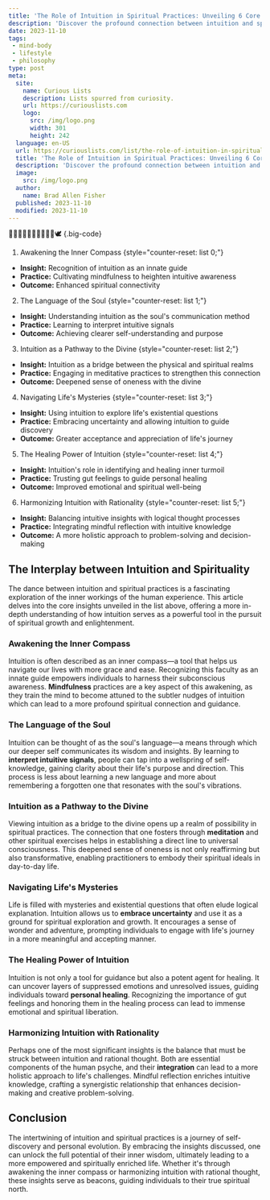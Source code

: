 ```yaml
---
title: 'The Role of Intuition in Spiritual Practices: Unveiling 6 Core Insights'
description: 'Discover the profound connection between intuition and spiritual practices with 6 essential insights, igniting curiosity for a transformative journey.'
date: 2023-11-10
tags:
 - mind-body
 - lifestyle
 - philosophy
type: post
meta:
  site:
    name: Curious Lists
    description: Lists spurred from curiosity.
    url: https://curiouslists.com
    logo:
      src: /img/logo.png
      width: 301
      height: 242
  language: en-US
  url: https://curiouslists.com/list/the-role-of-intuition-in-spiritual-practices-unveiling-6-core-insights
  title: 'The Role of Intuition in Spiritual Practices: Unveiling 6 Core Insights'
  description: 'Discover the profound connection between intuition and spiritual practices with 6 essential insights, igniting curiosity for a transformative journey.'
  image:
    src: /img/logo.png
  author:
    name: Brad Allen Fisher
  published: 2023-11-10
  modified: 2023-11-10
---
```



🌟🧘‍♀️🙏✨🔮🌌🌠📿💫🕊️ {.big-code}

1. Awakening the Inner Compass {style="counter-reset: list 0;"}
  - **Insight:** Recognition of intuition as an innate guide
  - **Practice:** Cultivating mindfulness to heighten intuitive awareness
  - **Outcome:** Enhanced spiritual connectivity

2. The Language of the Soul {style="counter-reset: list 1;"}
  - **Insight:** Understanding intuition as the soul's communication method
  - **Practice:** Learning to interpret intuitive signals
  - **Outcome:** Achieving clearer self-understanding and purpose

3. Intuition as a Pathway to the Divine {style="counter-reset: list 2;"}
  - **Insight:** Intuition as a bridge between the physical and spiritual realms
  - **Practice:** Engaging in meditative practices to strengthen this connection
  - **Outcome:** Deepened sense of oneness with the divine

4. Navigating Life's Mysteries {style="counter-reset: list 3;"}
  - **Insight:** Using intuition to explore life's existential questions
  - **Practice:** Embracing uncertainty and allowing intuition to guide discovery
  - **Outcome:** Greater acceptance and appreciation of life's journey

5. The Healing Power of Intuition {style="counter-reset: list 4;"}
  - **Insight:** Intuition's role in identifying and healing inner turmoil
  - **Practice:** Trusting gut feelings to guide personal healing
  - **Outcome:** Improved emotional and spiritual well-being

6. Harmonizing Intuition with Rationality {style="counter-reset: list 5;"}
  - **Insight:** Balancing intuitive insights with logical thought processes
  - **Practice:** Integrating mindful reflection with intuitive knowledge
  - **Outcome:** A more holistic approach to problem-solving and decision-making


## The Interplay between Intuition and Spirituality

The dance between intuition and spiritual practices is a fascinating exploration of the inner workings of the human experience. This article delves into the core insights unveiled in the list above, offering a more in-depth understanding of how intuition serves as a powerful tool in the pursuit of spiritual growth and enlightenment.

### Awakening the Inner Compass

Intuition is often described as an inner compass—a tool that helps us navigate our lives with more grace and ease. Recognizing this faculty as an innate guide empowers individuals to harness their subconscious awareness. **Mindfulness** practices are a key aspect of this awakening, as they train the mind to become attuned to the subtler nudges of intuition which can lead to a more profound spiritual connection and guidance.

### The Language of the Soul

Intuition can be thought of as the soul's language—a means through which our deeper self communicates its wisdom and insights. By learning to **interpret intuitive signals**, people can tap into a wellspring of self-knowledge, gaining clarity about their life's purpose and direction. This process is less about learning a new language and more about remembering a forgotten one that resonates with the soul's vibrations.

### Intuition as a Pathway to the Divine

Viewing intuition as a bridge to the divine opens up a realm of possibility in spiritual practices. The connection that one fosters through **meditation** and other spiritual exercises helps in establishing a direct line to universal consciousness. This deepened sense of oneness is not only reaffirming but also transformative, enabling practitioners to embody their spiritual ideals in day-to-day life.

### Navigating Life's Mysteries

Life is filled with mysteries and existential questions that often elude logical explanation. Intuition allows us to **embrace uncertainty** and use it as a ground for spiritual exploration and growth. It encourages a sense of wonder and adventure, prompting individuals to engage with life's journey in a more meaningful and accepting manner.

### The Healing Power of Intuition

Intuition is not only a tool for guidance but also a potent agent for healing. It can uncover layers of suppressed emotions and unresolved issues, guiding individuals toward **personal healing**. Recognizing the importance of gut feelings and honoring them in the healing process can lead to immense emotional and spiritual liberation.

### Harmonizing Intuition with Rationality

Perhaps one of the most significant insights is the balance that must be struck between intuition and rational thought. Both are essential components of the human psyche, and their **integration** can lead to a more holistic approach to life's challenges. Mindful reflection enriches intuitive knowledge, crafting a synergistic relationship that enhances decision-making and creative problem-solving.

## Conclusion

The intertwining of intuition and spiritual practices is a journey of self-discovery and personal evolution. By embracing the insights discussed, one can unlock the full potential of their inner wisdom, ultimately leading to a more empowered and spiritually enriched life. Whether it's through awakening the inner compass or harmonizing intuition with rational thought, these insights serve as beacons, guiding individuals to their true spiritual north.